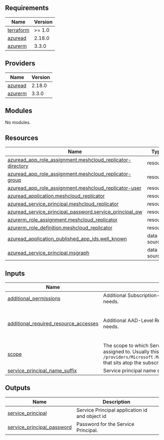 <!-- BEGIN_TF_DOCS -->
## Requirements

| Name | Version |
|------|---------|
| <a name="requirement_terraform"></a> [terraform](#requirement\_terraform) | >= 1.0 |
| <a name="requirement_azuread"></a> [azuread](#requirement\_azuread) | 2.18.0 |
| <a name="requirement_azurerm"></a> [azurerm](#requirement\_azurerm) | 3.3.0 |

## Providers

| Name | Version |
|------|---------|
| <a name="provider_azuread"></a> [azuread](#provider\_azuread) | 2.18.0 |
| <a name="provider_azurerm"></a> [azurerm](#provider\_azurerm) | 3.3.0 |

## Modules

No modules.

## Resources

| Name | Type |
|------|------|
| [azuread_app_role_assignment.meshcloud_replicator-directory](https://registry.terraform.io/providers/hashicorp/azuread/2.18.0/docs/resources/app_role_assignment) | resource |
| [azuread_app_role_assignment.meshcloud_replicator-group](https://registry.terraform.io/providers/hashicorp/azuread/2.18.0/docs/resources/app_role_assignment) | resource |
| [azuread_app_role_assignment.meshcloud_replicator-user](https://registry.terraform.io/providers/hashicorp/azuread/2.18.0/docs/resources/app_role_assignment) | resource |
| [azuread_application.meshcloud_replicator](https://registry.terraform.io/providers/hashicorp/azuread/2.18.0/docs/resources/application) | resource |
| [azuread_service_principal.meshcloud_replicator](https://registry.terraform.io/providers/hashicorp/azuread/2.18.0/docs/resources/service_principal) | resource |
| [azuread_service_principal_password.service_principal_pw](https://registry.terraform.io/providers/hashicorp/azuread/2.18.0/docs/resources/service_principal_password) | resource |
| [azurerm_role_assignment.meshcloud_replicator](https://registry.terraform.io/providers/hashicorp/azurerm/3.3.0/docs/resources/role_assignment) | resource |
| [azurerm_role_definition.meshcloud_replicator](https://registry.terraform.io/providers/hashicorp/azurerm/3.3.0/docs/resources/role_definition) | resource |
| [azuread_application_published_app_ids.well_known](https://registry.terraform.io/providers/hashicorp/azuread/2.18.0/docs/data-sources/application_published_app_ids) | data source |
| [azuread_service_principal.msgraph](https://registry.terraform.io/providers/hashicorp/azuread/2.18.0/docs/data-sources/service_principal) | data source |

## Inputs

| Name | Description | Type | Default | Required |
|------|-------------|------|---------|:--------:|
| <a name="input_additional_permissions"></a> [additional\_permissions](#input\_additional\_permissions) | Additional Subscription-Level Permissions the Service Principal needs. | `list(string)` | `[]` | no |
| <a name="input_additional_required_resource_accesses"></a> [additional\_required\_resource\_accesses](#input\_additional\_required\_resource\_accesses) | Additional AAD-Level Resource Accesses the Service Principal needs. | `list(object({ resource_app_id = string, resource_accesses = list(object({ id = string, type = string })) }))` | `[]` | no |
| <a name="input_scope"></a> [scope](#input\_scope) | The scope to which Service Principal permissions should be assigned to. Usually this is the management group id of form `/providers/Microsoft.Management/managementGroups/<tenantId>` that sits atop the subscriptions. | `string` | n/a | yes |
| <a name="input_service_principal_name_suffix"></a> [service\_principal\_name\_suffix](#input\_service\_principal\_name\_suffix) | Service principal name suffix. | `string` | n/a | yes |

## Outputs

| Name | Description |
|------|-------------|
| <a name="output_service_principal"></a> [service\_principal](#output\_service\_principal) | Service Principal application id and object id |
| <a name="output_service_principal_password"></a> [service\_principal\_password](#output\_service\_principal\_password) | Password for the Service Principal. |
<!-- END_TF_DOCS -->